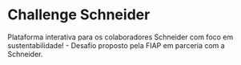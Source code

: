 # Challenge Schneider
 Plataforma interativa para os colaboradores Schneider com foco em sustentabilidade! - Desafio proposto pela FIAP em parceria com a Schneider. 
